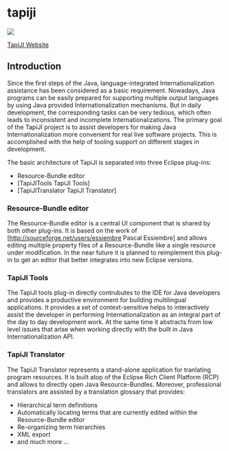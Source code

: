 # tapiji
<a href="https://travis-ci.org/tapiji/tapiji" target="_blank"><img src="https://travis-ci.org/tapiji/tapiji.svg?branch=R3_to_R4_migration"></a>

<a href="http://tapiji.github.io/">TapiJI Website</a>

## Introduction

Since the first steps of the Java, language-integrated Internationalization assistance has been considered as a basic requirement. Nowadays, Java programs can be easily prepared for supporting multiple output languages by using Java provided Internationalization mechanisms. But in daily development, the corresponding tasks can be very tedious, which often leads to inconsistent and incomplete Internationalizations.  The primary goal of the TapiJI project is to assist developers for making Java Internationalization more convenient for real live software projects. This is accomplished with the help of tooling support on different stages in development. 

The basic architecture of TapiJI is separated into three Eclipse plug-ins:
 * Resource-Bundle editor
 * [TapiJITools TapiJI Tools]
 * [TapiJITranslator TapiJI Translator]


### Resource-Bundle editor
The Resource-Bundle editor is a central UI component that is shared by both other plug-ins. It is based on the work of [http://sourceforge.net/users/essiembre Pascal Essiembre] and allows editing multiple property files of a Resource-Bundle like a single resource under modification. In the near future it is planned to reimplement this plug-in to get an editor that better integrates into new Eclipse versions.

### TapiJI Tools
The TapiJI tools plug-in directly contrubutes to the IDE for Java developers and provides a productive environment for building multilingual applications. It provides a set of context-sensitive helps to interactively assist the developer in performing Internationalization as an integral part of the day to day development work. At the same time it abstracts from low level issues that arise when working directly with the built in Java Internationalization API.


### TapiJI Translator
The TapiJI Translator represents a stand-alone application for tranlating program resources. It is built atop of the Eclipse Rich Client Platform (RCP) and allows to directly open Java Resource-Bundles. Moreover, professional translators are assisted by a translation glossary that provides:
 * Hierarchical term definitions
 * Automatically locating terms that are currently edited within the Resource-Bundle editor
 * Re-organizing term hierarchies
 * XML export 
 * and much more ...

